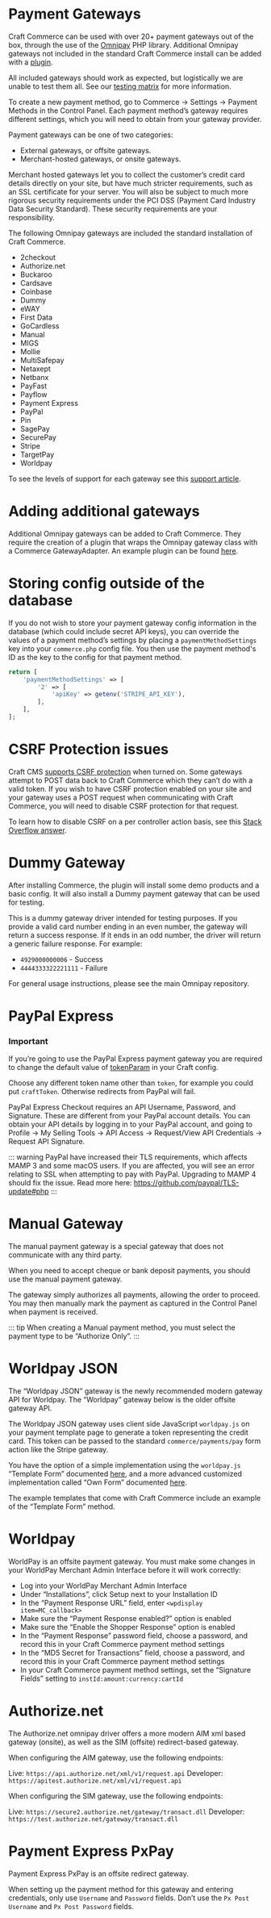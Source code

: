 # Payment Gateways

Craft Commerce can be used with over 20+ payment gateways out of the box, through the use of the [Omnipay](https://github.com/thephpleague/omnipay) PHP library. Additional Omnipay gateways not included in the standard Craft Commerce install can be added with a [plugin](#adding-additional-gateways).

All included gateways should work as expected, but logistically we are unable to test them all. See our [testing matrix](https://craftcommerce.com/support/which-payment-gateways-do-you-support) for more information.

To create a new payment method, go to Commerce → Settings → Payment Methods in the Control Panel. Each payment method’s gateway requires different settings, which you will need to obtain from your gateway provider.

Payment gateways can be one of two categories:

- External gateways, or offsite gateways.
- Merchant-hosted gateways, or onsite gateways.

Merchant hosted gateways let you to collect the customer’s credit card details directly on your site, but have much stricter requirements, such as an SSL certificate for your server. You will also be subject to much more rigorous security requirements under the PCI DSS (Payment Card Industry Data Security Standard). These security requirements are your responsibility.

The following Omnipay gateways are included the standard installation of Craft Commerce.

- 2checkout
- Authorize.net
- Buckaroo
- Cardsave
- Coinbase
- Dummy
- eWAY
- First Data
- GoCardless
- Manual
- MIGS
- Mollie
- MultiSafepay
- Netaxept
- Netbanx
- PayFast
- Payflow
- Payment Express
- PayPal
- Pin
- SagePay
- SecurePay
- Stripe
- TargetPay
- Worldpay

To see the levels of support for each gateway see this [support article](https://craftcommerce.com/support/which-payment-gateways-do-you-support).

# Adding additional gateways

Additional Omnipay gateways can be added to Craft Commerce. They require the creation of a plugin that wraps the Omnipay gateway class with a Commerce GatewayAdapter. An example plugin can be found [here](https://github.com/lukeholder/craftcommerce-ogone).

# Storing config outside of the database

If you do not wish to store your payment gateway config information in the database (which could include secret API keys), you can override the values of a payment method’s settings by placing a `paymentMethodSettings` key into your `commerce.php` config file. You then use the payment method's ID  as the key to the config for that payment method.

```php
return [
    'paymentMethodSettings' => [
        '2' => [
            'apiKey' => getenv('STRIPE_API_KEY'),
        ],
    ],
];
```

# CSRF Protection issues

Craft CMS [supports CSRF protection](https://craftcms.com/support/csrf-protection) when turned on. Some gateways attempt to POST data back to Craft Commerce which they can’t do with a valid token. If you wish to have CSRF protection enabled on your site and your gateway uses a POST request when communicating with Craft Commerce, you will need to disable CSRF protection for that request.

To learn how to disable CSRF on a per controller action basis, see this [Stack Overflow answer](http://craftcms.stackexchange.com/a/4554/91).

# Dummy Gateway

After installing Commerce, the plugin will install some demo products and a basic config. It will also install a Dummy payment gateway
that can be used for testing.

This is a dummy gateway driver intended for testing purposes. If you provide a valid card number ending in an even number, the gateway will return a success response. If it ends in an odd number, the driver will return a generic failure response. For example:

- `4929000000006` - Success
- `4444333322221111` - Failure

For general usage instructions, please see the main Omnipay repository.

# PayPal Express

### Important
If you’re going to use the PayPal Express payment gateway you are required to change the default value of [tokenParam](https://docs.craftcms.com/v2/config-settings.html#tokenparam) in your Craft config.

Choose any different token name other than `token`, for example you could put `craftToken`. Otherwise redirects from PayPal will fail.

PayPal Express Checkout requires an API Username, Password, and Signature. These are different from your PayPal account details. You can obtain your API details by logging in to your PayPal account, and going to Profile → My Selling Tools → API Access → Request/View API Credentials → Request API Signature.

::: warning
PayPal have increased their TLS requirements, which affects MAMP 3 and some macOS users. If you are affected, you will see an error relating to SSL when attempting to pay with PayPal. Upgrading to MAMP 4 should fix the issue. Read more here: <https://github.com/paypal/TLS-update#php>
:::

# Manual Gateway

The manual payment gateway is a special gateway that does not communicate with any third party.

When you need to accept cheque or bank deposit payments, you should use the manual payment gateway.

The gateway simply authorizes all payments, allowing the order to proceed. You may then manually mark the payment as captured in the Control Panel when payment is received.

::: tip
When creating a Manual payment method, you must select the payment type to be “Authorize Only”.
:::

# Worldpay JSON

The “Worldpay JSON” gateway is the newly recommended modern gateway API for Worldpay. The “Worldpay” gateway below is the older offsite gateway API.

The Worldpay JSON gateway uses client side JavaScript `worldpay.js` on your payment template page to generate a token representing the credit card. This token can be passed to the standard `commerce/payments/pay` form action like the Stripe gateway.

You have the option of a simple implementation using the `worldpay.js` “Template Form” documented [here](https://developer.worldpay.com/jsonapi/docs/template-form), and a more advanced customized implementation called “Own Form” documented [here](https://developer.worldpay.com/jsonapi/docs/own-form).

The example templates that come with Craft Commerce include an example of the “Template Form” method.

# Worldpay

WorldPay is an offsite payment gateway. You must make some changes in your WorldPay Merchant Admin Interface before it will work correctly:

- Log into your WorldPay Merchant Admin Interface
- Under “Installations”, click Setup next to your Installation ID
- In the “Payment Response URL” field, enter `<wpdisplay item=MC_callback>`
- Make sure the “Payment Response enabled?” option is enabled
- Make sure the “Enable the Shopper Response” option is enabled
- In the “Payment Response” password field, choose a password, and record this in your Craft Commerce payment method settings
- In the “MD5 Secret for Transactions” field, choose a password, and record this in your Craft Commerce payment method settings
- In your Craft Commerce payment method settings, set the “Signature Fields” setting to `instId:amount:currency:cartId`

# Authorize.net

The Authorize.net omnipay driver offers a more modern AIM xml based gateway (onsite), as well as the SIM (offsite) redirect-based gateway.

When configuring the AIM gateway, use the following endpoints:

Live: `https://api.authorize.net/xml/v1/request.api`
Developer: `https://apitest.authorize.net/xml/v1/request.api`

When configuring the SIM gateway, use the following endpoints:

Live: `https://secure2.authorize.net/gateway/transact.dll`
Developer: `https://test.authorize.net/gateway/transact.dll`

# Payment Express    PxPay

Payment Express PxPay is an offsite redirect gateway.

When setting up the payment method for this gateway and entering credentials, only use `Username` and `Password` fields. Don’t use the `Px Post Username` and `Px Post Password` fields.

